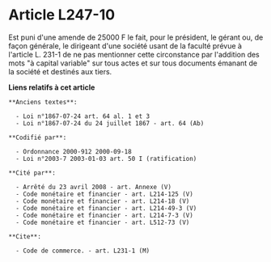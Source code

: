 # Article L247-10

Est puni d'une amende de 25000 F le fait, pour le président, le gérant ou, de façon générale, le dirigeant d'une société
usant de la faculté prévue à l'article L. 231-1 de ne pas mentionner cette circonstance par l'addition des mots "à capital
variable" sur tous actes et sur tous documents émanant de la société et destinés aux tiers.

**Liens relatifs à cet article**

	**Anciens textes**:

	  - Loi n°1867-07-24 art. 64 al. 1 et 3
	  - Loi n°1867-07-24 du 24 juillet 1867 - art. 64 (Ab)

	**Codifié par**:

	  - Ordonnance 2000-912 2000-09-18
	  - Loi n°2003-7 2003-01-03 art. 50 I (ratification)

	**Cité par**:

	  - Arrêté du 23 avril 2008 - art. Annexe (V)
	  - Code monétaire et financier - art. L214-125 (V)
	  - Code monétaire et financier - art. L214-18 (V)
	  - Code monétaire et financier - art. L214-49-3 (V)
	  - Code monétaire et financier - art. L214-7-3 (V)
	  - Code monétaire et financier - art. L512-73 (V)

	**Cite**:

	  - Code de commerce. - art. L231-1 (M)
